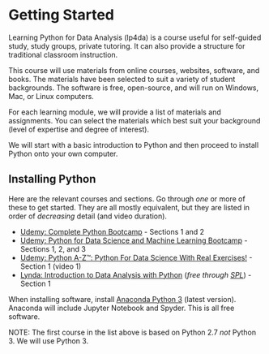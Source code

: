 # Getting Started

Learning Python for Data Analysis (lp4da) is a course useful for self-guided study, 
study groups, private tutoring. It can also provide a structure for traditional 
classroom instruction.

This course will use materials from online courses, websites, software, and books. 
The materials have been selected to suit a variety of student backgrounds. The
software is free, open-source, and will run on Windows, Mac, or Linux computers.

For each learning module, we will provide a list of materials and assignments. You
can select the materials which best suit your background (level of expertise and
degree of interest).

We will start with a basic introduction to Python and then proceed to install 
Python onto your own computer.

## Installing Python

Here are the relevant courses and sections. Go through *one* or more of these 
to get started. They are all mostly equivalent, but they are listed in order 
of *decreasing* detail (and video duration). 

* [Udemy: Complete Python Bootcamp](https://www.udemy.com/complete-python-bootcamp/) - 
  Sections 1 and 2
* [Udemy: Python for Data Science and Machine Learning Bootcamp](https://www.udemy.com/python-for-data-science-and-machine-learning-bootcamp/) - 
  Sections 1, 2, and 3
* [Udemy: Python A-Z™: Python For Data Science With Real Exercises!](https://www.udemy.com/python-coding) - 
  Section 1 (video 1)
* [Lynda: Introduction to Data Analysis with Python](https://www.lynda.com/Numpy-tutorials/Introduction-Data-Analysis-Python/) (*free through [SPL](http://lynda.com/portal/sip?org=spl.org)*) - 
  Section 1

When installing software, install [Anaconda Python 3](https://www.continuum.io/downloada) 
(latest version). Anaconda will include Jupyter Notebook and Spyder. This is 
all free software.

NOTE: The first course in the list above is based on Python 2.7 *not* Python 3. 
We will use Python 3.
